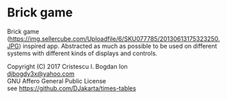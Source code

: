 # Brick game
Brick game (https://img.sellercube.com/Uploadfile/6/SKU077785/20130613175323250.JPG) inspired app. Abstracted as much as possible to be used on different systems with different kinds of displays and controls.

Copyright (C) 2017 Cristescu I. Bogdan Ion  
djbogdy3x@yahoo.com  
GNU Affero General Public License  
see https://github.com/DJakarta/times-tables
